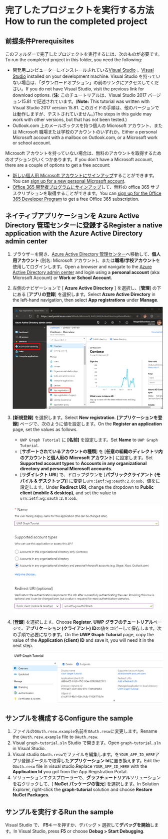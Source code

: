 # <a name="how-to-run-the-completed-project"></a><span data-ttu-id="36612-101">完了したプロジェクトを実行する方法</span><span class="sxs-lookup"><span data-stu-id="36612-101">How to run the completed project</span></span>

## <a name="prerequisites"></a><span data-ttu-id="36612-102">前提条件</span><span class="sxs-lookup"><span data-stu-id="36612-102">Prerequisites</span></span>

<span data-ttu-id="36612-103">このフォルダーで完了したプロジェクトを実行するには、次のものが必要です。</span><span class="sxs-lookup"><span data-stu-id="36612-103">To run the completed project in this folder, you need the following:</span></span>

- <span data-ttu-id="36612-104">開発用コンピューターにインストールされている[Visual Studio](https://visualstudio.microsoft.com/vs/) 。</span><span class="sxs-lookup"><span data-stu-id="36612-104">[Visual Studio](https://visualstudio.microsoft.com/vs/) installed on your development machine.</span></span> <span data-ttu-id="36612-105">Visual Studio を持っていない場合は、「ダウンロードオプション」の前のリンクにアクセスしてください。</span><span class="sxs-lookup"><span data-stu-id="36612-105">If you do not have Visual Studio, visit the previous link for download options.</span></span> <span data-ttu-id="36612-106">(**注:** このチュートリアルは、Visual Studio 2017 バージョン15.81 で記述されています。</span><span class="sxs-lookup"><span data-stu-id="36612-106">(**Note:** This tutorial was written with Visual Studio 2017 version 15.81.</span></span> <span data-ttu-id="36612-107">このガイドの手順は、他のバージョンでは動作しますが、テストされていません。)</span><span class="sxs-lookup"><span data-stu-id="36612-107">The steps in this guide may work with other versions, but that has not been tested.)</span></span>
- <span data-ttu-id="36612-108">Outlook.com 上のメールボックスを持つ個人の Microsoft アカウント、または Microsoft 職場または学校のアカウントのいずれか。</span><span class="sxs-lookup"><span data-stu-id="36612-108">Either a personal Microsoft account with a mailbox on Outlook.com, or a Microsoft work or school account.</span></span>

<span data-ttu-id="36612-109">Microsoft アカウントを持っていない場合は、無料のアカウントを取得するためのオプションがいくつかあります。</span><span class="sxs-lookup"><span data-stu-id="36612-109">If you don't have a Microsoft account, there are a couple of options to get a free account:</span></span>

- <span data-ttu-id="36612-110">[新しい個人用 Microsoft アカウントにサインアップ](https://signup.live.com/signup?wa=wsignin1.0&rpsnv=12&ct=1454618383&rver=6.4.6456.0&wp=MBI_SSL_SHARED&wreply=https://mail.live.com/default.aspx&id=64855&cbcxt=mai&bk=1454618383&uiflavor=web&uaid=b213a65b4fdc484382b6622b3ecaa547&mkt=E-US&lc=1033&lic=1)することができます。</span><span class="sxs-lookup"><span data-stu-id="36612-110">You can [sign up for a new personal Microsoft account](https://signup.live.com/signup?wa=wsignin1.0&rpsnv=12&ct=1454618383&rver=6.4.6456.0&wp=MBI_SSL_SHARED&wreply=https://mail.live.com/default.aspx&id=64855&cbcxt=mai&bk=1454618383&uiflavor=web&uaid=b213a65b4fdc484382b6622b3ecaa547&mkt=E-US&lc=1033&lic=1).</span></span>
- <span data-ttu-id="36612-111">[Office 365 開発者プログラムにサインアップ](https://developer.microsoft.com/office/dev-program)して、無料の office 365 サブスクリプションを取得することができます。</span><span class="sxs-lookup"><span data-stu-id="36612-111">You can [sign up for the Office 365 Developer Program](https://developer.microsoft.com/office/dev-program) to get a free Office 365 subscription.</span></span>

## <a name="register-a-native-application-with-the-azure-active-directory-admin-center"></a><span data-ttu-id="36612-112">ネイティブアプリケーションを Azure Active Directory 管理センターに登録する</span><span class="sxs-lookup"><span data-stu-id="36612-112">Register a native application with the Azure Active Directory admin center</span></span>

1. <span data-ttu-id="36612-113">ブラウザーを開き、[Azure Active Directory 管理センター](https://aad.portal.azure.com)へ移動して、**個人用アカウント** (別名: Microsoft アカウント)、または**職場/学校アカウント**を使用してログインします。</span><span class="sxs-lookup"><span data-stu-id="36612-113">Open a browser and navigate to the [Azure Active Directory admin center](https://aad.portal.azure.com) and login using a **personal account** (aka: Microsoft Account) or **Work or School Account**.</span></span>

1. <span data-ttu-id="36612-114">左側のナビゲーションで [ **Azure Active Directory** ] を選択し、[**管理**] の下にある [**アプリの登録**] を選択します。</span><span class="sxs-lookup"><span data-stu-id="36612-114">Select **Azure Active Directory** in the left-hand navigation, then select **App registrations** under **Manage**.</span></span>

    ![<span data-ttu-id="36612-115">アプリの登録のスクリーンショット</span><span class="sxs-lookup"><span data-stu-id="36612-115">A screenshot of the App registrations</span></span> ](/tutorial/images/aad-portal-app-registrations.png)

1. <span data-ttu-id="36612-116">**[新規登録]** を選択します。</span><span class="sxs-lookup"><span data-stu-id="36612-116">Select **New registration**.</span></span> <span data-ttu-id="36612-117">**[アプリケーションを登録]** ページで、次のように値を設定します。</span><span class="sxs-lookup"><span data-stu-id="36612-117">On the **Register an application** page, set the values as follows.</span></span>

    - <span data-ttu-id="36612-118">`UWP Graph Tutorial` に **[名前]** を設定します。</span><span class="sxs-lookup"><span data-stu-id="36612-118">Set **Name** to `UWP Graph Tutorial`.</span></span>
    - <span data-ttu-id="36612-119">[**サポートされているアカウントの種類**] を [**任意の組織のディレクトリ内のアカウントと個人用の Microsoft アカウント**] に設定します。</span><span class="sxs-lookup"><span data-stu-id="36612-119">Set **Supported account types** to **Accounts in any organizational directory and personal Microsoft accounts**.</span></span>
    - <span data-ttu-id="36612-120">[**リダイレクト URI**] で、ドロップダウンを [**パブリッククライアント (モバイル & デスクトップ)**] に変更し`urn:ietf:wg:oauth:2.0:oob`、値をに設定します。</span><span class="sxs-lookup"><span data-stu-id="36612-120">Under **Redirect URI**, change the dropdown to **Public client (mobile & desktop)**, and set the value to `urn:ietf:wg:oauth:2.0:oob`.</span></span>

    ![[アプリケーションの登録] ページのスクリーンショット](/tutorial/images/aad-register-app.png)

1. <span data-ttu-id="36612-122">[**登録**] を選択します。</span><span class="sxs-lookup"><span data-stu-id="36612-122">Choose **Register**.</span></span> <span data-ttu-id="36612-123">**UWP グラフのチュートリアル**ページで、**アプリケーション (クライアント) ID**の値をコピーして保存します。次の手順で必要になります。</span><span class="sxs-lookup"><span data-stu-id="36612-123">On the **UWP Graph Tutorial** page, copy the value of the **Application (client) ID** and save it, you will need it in the next step.</span></span>

    ![新しいアプリの登録のアプリケーション ID のスクリーンショット](/tutorial/images/aad-application-id.png)

## <a name="configure-the-sample"></a><span data-ttu-id="36612-125">サンプルを構成する</span><span class="sxs-lookup"><span data-stu-id="36612-125">Configure the sample</span></span>

1. <span data-ttu-id="36612-126">ファイルの`OAuth.resw.example`名前を`OAuth.resw`に変更します。</span><span class="sxs-lookup"><span data-stu-id="36612-126">Rename the `OAuth.resw.example` file to `OAuth.resw`.</span></span>
1. <span data-ttu-id="36612-127">Visual `graph-tutorial.sln` Studio で開きます。</span><span class="sxs-lookup"><span data-stu-id="36612-127">Open `graph-tutorial.sln` in Visual Studio.</span></span>
1. <span data-ttu-id="36612-128">Visual studio `OAuth.resw`でファイルを編集します。を`YOUR_APP_ID_HERE`アプリ登録ポータルで取得した**アプリケーション Id**に置き換えます。</span><span class="sxs-lookup"><span data-stu-id="36612-128">Edit the `OAuth.resw` file in visual studio.Replace `YOUR_APP_ID_HERE` with the **Application Id** you got from the App Registration Portal.</span></span>
1. <span data-ttu-id="36612-129">ソリューションエクスプローラーで、**グラフチュートリアル**ソリューションを右クリックして、[ **NuGet パッケージの復元**] を選択します。</span><span class="sxs-lookup"><span data-stu-id="36612-129">In Solution Explorer, right-click the **graph-tutorial** solution and choose **Restore NuGet Packages**.</span></span>

## <a name="run-the-sample"></a><span data-ttu-id="36612-130">サンプルを実行する</span><span class="sxs-lookup"><span data-stu-id="36612-130">Run the sample</span></span>

<span data-ttu-id="36612-131">Visual Studio で、 **F5**キーを押すか、デバッグ > 選択して**デバッグを開始**します。</span><span class="sxs-lookup"><span data-stu-id="36612-131">In Visual Studio, press **F5** or choose **Debug > Start Debugging**.</span></span>
